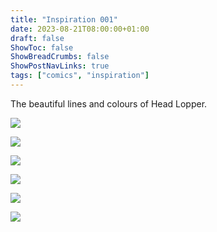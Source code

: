 ```yaml
---
title: "Inspiration 001"
date: 2023-08-21T08:00:00+01:00
draft: false
ShowToc: false
ShowBreadCrumbs: false
ShowPostNavLinks: true
tags: ["comics", "inspiration"]
---
```


The beautiful lines and colours of Head Lopper.

![](/20230821/HeadLopper1.webp)

![](/20230821/HeadLopper2.webp)

![](/20230821/HeadLopper3.webp)

![](/20230821/HeadLopper4.webp)

![](/20230821/HeadLopper5.webp)

![](/20230821/HeadLopper6.webp)